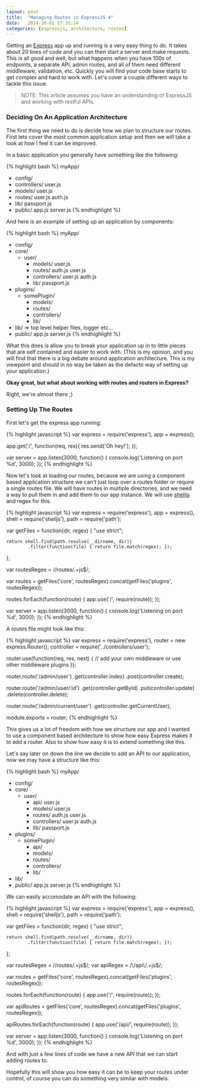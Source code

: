 ```yaml
---
layout: post
title:  "Managing Routes in ExpressJS 4"
date:   2014-10-01 17:31:14
categories: [expressjs, architecture, routes]
---
```


Getting an [Express](http://expressjs.com/) app up and running is a very easy thing to do. It takes about 20 lines of code and you can then start a server and make requests. This is all good and well, but what happens when you have 100s of endpoints, a separate API, admin routes, and all of them need different middleware, validation, etc. Quickly you will find your code base starts to get complex and hard to work with. Let's cover a couple different ways to tackle this issue.

> NOTE: This article assumes you have an understanding of ExpressJS and working with restful APIs.


### Deciding On An Application Architecture

The first thing we need to do is decide how we plan to structure our routes. First lets cover the most common application setup and then we will take a look at how I feel it can be improved.

In a basic application you generally have something like the following:

{% highlight bash %}
myApp/
- config/
- controllers/
    user.js
- models/
    user.js
- routes/
    user.js
    auth.js
- lib/
    passport.js
- public/
app.js
server.js
{% endhighlight %}


And here is an example of setting up an application by components:

{% highlight bash %}
myApp/
- config/
- core/
  - user/
    - models/
        user.js
    - routes/
        auth.js
        user.js
    - controllers/
        user.js
        auth.js
    - lib/
        passport.js
- plugins/
  - somePlugin/
    - models/
    - routes/
    - controllers/
    - lib/
- lib/ => top level helper files, logger etc...
- public/
app.js
server.js
{% endhighlight %}

What this does is allow you to break your application up in to little pieces that are self contained and easier to work with. (This is my opinion, and you will find that there is a big debate around application architecture. This is my viewpoint and should in no way be taken as the defacto way of setting up your application.)


**Okay great, but what about working with routes and routers in Express?**

Right, we're almost there ;)

### Setting Up The Routes

First let's get the express app running:

{% highlight javascript %}
var express = require('express'),
    app = express();

app.get('/', function(req, res){
  res.send('Oh hey!');
});

var server = app.listen(3000, function() {
    console.log('Listening on port %d', 3000);
});
{% endhighlight %}

Now let's look at loading our routes, because we are using a component based application structure we can't just loop over a routes folder or require a single routes file. We will have routes in multiple directories, and we need a way to pull them in and add them to our app instance. We will use [shelljs](https://github.com/arturadib/shelljs) and regex for this.

{% highlight javascript %}
var express = require('express'),
    app = express(),
    shell = require('shelljs'),
    path = require('path');

var getFiles = function(dir, regex) {
    "use strict";

    return shell.find(path.resolve(__dirname, dir))
            .filter(function(file) { return file.match(regex); });
};

var routesRegex = /\/routes\/.+js$/;

var routes = getFiles('core', routesRegex).concat(getFiles('plugins', routesRegex));

routes.forEach(function(route) {
   app.use('/', require(route));
});

var server = app.listen(3000, function() {
    console.log('Listening on port %d', 3000);
});
{% endhighlight %}

A routes file might look like this:

{% highlight javascript %}
var express = require('express'),
    router = new express.Router();
    controller = require('../controllers/user');

router.use(function(req, res, next) {
   // add your own middleware or use other middleware plugins
});

router.route('/admin/user')
    .get(controller.index)
    .post(controller.create);

router.route('/admin/user/:id')
    .get(controller.getById)
    .put(controller.update)
    .delete(controller.delete);

router.route('/admin/current/user')
    .get(controller.getCurrentUser);

module.exports = router;
{% endhighlight %}

This gives us a lot of freedom with how we structure our app and I wanted to use a component based architecture to show how easy Express makes it to add a router. Also to show how easy it is to extend something like this.

Let's say later on down the line we decide to add an API to our application, now we may have a structure like this:

{% highlight bash %}
myApp/
- config/
- core/
  - user/
    - api/
        user.js
    - models/
        user.js
    - routes/
        auth.js
        user.js
    - controllers/
        user.js
        auth.js
    - lib/
        passport.js
- plugins/
  - somePlugin/
    - api/
    - models/
    - routes/
    - controllers/
    - lib/
- lib/
- public/
app.js
server.js
{% endhighlight %}

We can easily accomodate an API with the following:

{% highlight javascript %}
var express = require('express'),
    app = express(),
    shell = require('shelljs'),
    path = require('path');

var getFiles = function(dir, regex) {
    "use strict";

    return shell.find(path.resolve(__dirname, dir))
            .filter(function(file) { return file.match(regex); });
};

var routesRegex = /\/routes\/.+js$/;
var apiRegex = /\/api\/.+js$/;

var routes = getFiles('core', routesRegex).concat(getFiles('plugins', routesRegex));

routes.forEach(function(route) {
   app.use('/', require(route));
});

var apiRoutes = getFiles('core', routesRegex).concat(getFiles('plugins', routesRegex));

apiRoutes.forEach(function(route) {
   app.use('/api/', require(route));
});

var server = app.listen(3000, function() {
    console.log('Listening on port %d', 3000);
});
{% endhighlight %}

And with just a few lines of code we have a new API that we can start adding routes to.

Hopefully this will show you how easy it can be to keep your routes under control, of course you can do something very similar with models.

